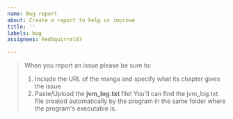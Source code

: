 ```yaml
---
name: Bug report
about: Create a report to help us improve
title: ''
labels: bug
assignees: RedSquirrel87

---
```


>When you report an issue please be sure to:
>1. Include the URL of the manga and specify what its chapter gives the issue
>2. Paste/Upload the **jvm_log.txt** file! 
>You'll can find the jvm_log.txt file created automatically by the program in the same folder where the program's executable is.
